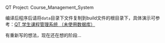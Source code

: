 QT Project: Course_Management_System

编译后程序后请将`data`目录下文件复制到build文件的根目录下，具体演示可参考：[QT 学生课程管理系统 （未使用数据库）](https://www.bilibili.com/video/BV1m4411f7pS)

有重新写的想法，现在还在想的阶段...

